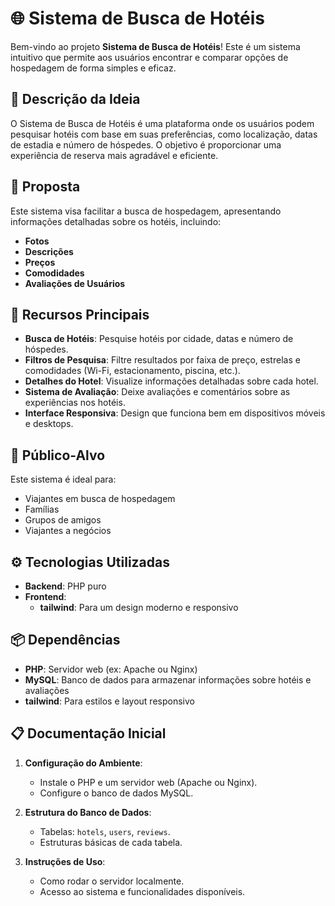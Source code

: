 # 🌐 Sistema de Busca de Hotéis

Bem-vindo ao projeto **Sistema de Busca de Hotéis**! Este é um sistema intuitivo que permite aos usuários encontrar e comparar opções de hospedagem de forma simples e eficaz.

## 📖 Descrição da Ideia

O Sistema de Busca de Hotéis é uma plataforma onde os usuários podem pesquisar hotéis com base em suas preferências, como localização, datas de estadia e número de hóspedes. O objetivo é proporcionar uma experiência de reserva mais agradável e eficiente.

## 🚀 Proposta

Este sistema visa facilitar a busca de hospedagem, apresentando informações detalhadas sobre os hotéis, incluindo:

- **Fotos**
- **Descrições**
- **Preços**
- **Comodidades**
- **Avaliações de Usuários**

## 🔑 Recursos Principais

- **Busca de Hotéis**: Pesquise hotéis por cidade, datas e número de hóspedes.
- **Filtros de Pesquisa**: Filtre resultados por faixa de preço, estrelas e comodidades (Wi-Fi, estacionamento, piscina, etc.).
- **Detalhes do Hotel**: Visualize informações detalhadas sobre cada hotel.
- **Sistema de Avaliação**: Deixe avaliações e comentários sobre as experiências nos hotéis.
- **Interface Responsiva**: Design que funciona bem em dispositivos móveis e desktops.

## 🎯 Público-Alvo

Este sistema é ideal para:

- Viajantes em busca de hospedagem
- Famílias
- Grupos de amigos
- Viajantes a negócios

## ⚙️ Tecnologias Utilizadas

- **Backend**: PHP puro
- **Frontend**: 
  - **tailwind**: Para um design moderno e responsivo

## 📦 Dependências

- **PHP**: Servidor web (ex: Apache ou Nginx)
- **MySQL**: Banco de dados para armazenar informações sobre hotéis e avaliações
- **tailwind**: Para estilos e layout responsivo

## 📋 Documentação Inicial

1. **Configuração do Ambiente**:
   - Instale o PHP e um servidor web (Apache ou Nginx).
   - Configure o banco de dados MySQL.

2. **Estrutura do Banco de Dados**:
   - Tabelas: `hotels`, `users`, `reviews`.
   - Estruturas básicas de cada tabela.

3. **Instruções de Uso**:
   - Como rodar o servidor localmente.
   - Acesso ao sistema e funcionalidades disponíveis.


